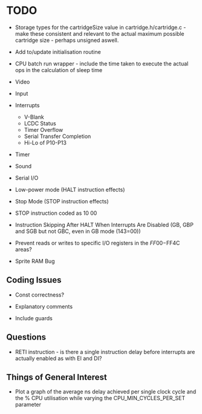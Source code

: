 # TODO

* Storage types for the cartridgeSize value in cartridge.h/cartridge.c - make these consistent and relevant to the actual maximum possible cartridge size - perhaps unsigned aswell.

* Add to/update initialisation routine

* CPU batch run wrapper - include the time taken to execute the actual ops in the calculation of sleep time

* Video
* Input
* Interrupts
	* V-Blank
	* LCDC Status
	* Timer Overflow
	* Serial Transfer Completion
	* Hi-Lo of P10-P13
* Timer
* Sound
* Serial I/O

* Low-power mode (HALT instruction effects)
* Stop Mode (STOP instruction effects)

* STOP instruction coded as 10 00

* Instruction Skipping After HALT When Interrupts Are Disabled (GB, GBP and SGB but not GBC, even in GB mode ($143=$00))
* Prevent reads or writes to specific I/O registers in the $FF00-$FF4C areas?

* Sprite RAM Bug

## Coding Issues

* Const correctness?

* Explanatory comments

* Include guards

## Questions

* RETI instruction - is there a single instruction delay before interrupts are actually enabled as with EI and DI?

## Things of General Interest

* Plot a graph of the average ns delay achieved per single clock cycle and the % CPU utilisation while varying the CPU_MIN_CYCLES_PER_SET parameter